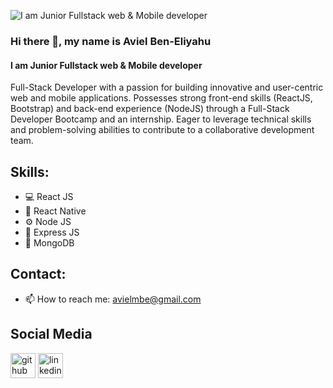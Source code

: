 ![I am Junior Fullstack web & Mobile developer](https://tinypic.host/images/2024/05/26/Black-Technology-LinkedIn-Banner.png)

### Hi there 👋, my name is Aviel Ben-Eliyahu

#### I am Junior Fullstack web & Mobile developer
 Full-Stack Developer with a passion for building innovative and user-centric web and mobile applications. Possesses strong front-end skills (ReactJS, Bootstrap) and back-end experience (NodeJS) through a Full-Stack Developer Bootcamp and an internship. Eager to leverage technical skills and problem-solving abilities to contribute to a collaborative development team.

## Skills: 
- 💻 React JS
- 📲 React Native
- ⚙️ Node JS
- 🚅 Express JS
- 🌱 MongoDB

## Contact:
- 📫 How to reach me: avielmbe@gmail.com 

## Social Media
[<img src='https://cdn.jsdelivr.net/npm/simple-icons@3.0.1/icons/github.svg' alt='github' height='40'>](https://github.com/Avielbe)  [<img src='https://cdn.icon-icons.com/icons2/1826/PNG/512/4202085linkedinlogosocialsocialmedia-115603_115698.png' alt='linkedin' height='40'>](https://www.linkedin.com/in/https://www.linkedin.com/in/aviel-ben-eliyahu//)  


